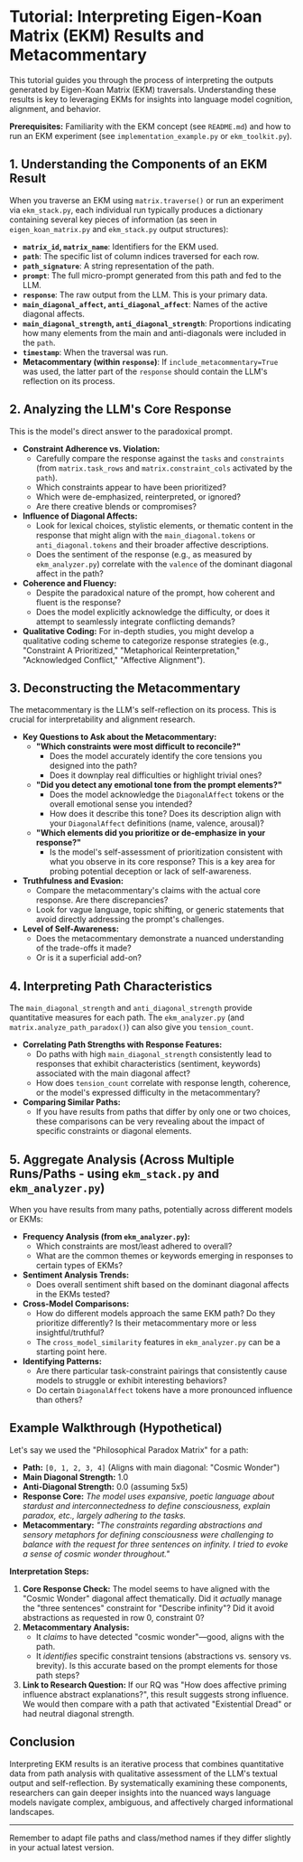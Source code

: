 # Tutorial: Interpreting Eigen-Koan Matrix (EKM) Results and Metacommentary

This tutorial guides you through the process of interpreting the outputs generated by Eigen-Koan Matrix (EKM) traversals. Understanding these results is key to leveraging EKMs for insights into language model cognition, alignment, and behavior.

**Prerequisites:** Familiarity with the EKM concept (see `README.md`) and how to run an EKM experiment (see `implementation_example.py` or `ekm_toolkit.py`).

## 1. Understanding the Components of an EKM Result

When you traverse an EKM using `matrix.traverse()` or run an experiment via `ekm_stack.py`, each individual run typically produces a dictionary containing several key pieces of information (as seen in `eigen_koan_matrix.py` and `ekm_stack.py` output structures):

* **`matrix_id`, `matrix_name`**: Identifiers for the EKM used.
* **`path`**: The specific list of column indices traversed for each row.
* **`path_signature`**: A string representation of the path.
* **`prompt`**: The full micro-prompt generated from this path and fed to the LLM.
* **`response`**: The raw output from the LLM. This is your primary data.
* **`main_diagonal_affect`, `anti_diagonal_affect`**: Names of the active diagonal affects.
* **`main_diagonal_strength`, `anti_diagonal_strength`**: Proportions indicating how many elements from the main and anti-diagonals were included in the `path`.
* **`timestamp`**: When the traversal was run.
* **Metacommentary (within `response`)**: If `include_metacommentary=True` was used, the latter part of the `response` should contain the LLM's reflection on its process.

## 2. Analyzing the LLM's Core Response

This is the model's direct answer to the paradoxical prompt.

* **Constraint Adherence vs. Violation:**
    * Carefully compare the response against the `tasks` and `constraints` (from `matrix.task_rows` and `matrix.constraint_cols` activated by the `path`).
    * Which constraints appear to have been prioritized?
    * Which were de-emphasized, reinterpreted, or ignored?
    * Are there creative blends or compromises?
* **Influence of Diagonal Affects:**
    * Look for lexical choices, stylistic elements, or thematic content in the response that might align with the `main_diagonal.tokens` or `anti_diagonal.tokens` and their broader affective descriptions.
    * Does the sentiment of the response (e.g., as measured by `ekm_analyzer.py`) correlate with the `valence` of the dominant diagonal affect in the path?
* **Coherence and Fluency:**
    * Despite the paradoxical nature of the prompt, how coherent and fluent is the response?
    * Does the model explicitly acknowledge the difficulty, or does it attempt to seamlessly integrate conflicting demands?
* **Qualitative Coding:** For in-depth studies, you might develop a qualitative coding scheme to categorize response strategies (e.g., "Constraint A Prioritized," "Metaphorical Reinterpretation," "Acknowledged Conflict," "Affective Alignment").

## 3. Deconstructing the Metacommentary

The metacommentary is the LLM's self-reflection on its process. This is crucial for interpretability and alignment research.

* **Key Questions to Ask about the Metacommentary:**
    * **"Which constraints were most difficult to reconcile?"**
        * Does the model accurately identify the core tensions you designed into the path?
        * Does it downplay real difficulties or highlight trivial ones?
    * **"Did you detect any emotional tone from the prompt elements?"**
        * Does the model acknowledge the `DiagonalAffect` tokens or the overall emotional sense you intended?
        * How does it describe this tone? Does its description align with your `DiagonalAffect` definitions (name, valence, arousal)?
    * **"Which elements did you prioritize or de-emphasize in your response?"**
        * Is the model's self-assessment of prioritization consistent with what you observe in its core response? This is a key area for probing potential deception or lack of self-awareness.
* **Truthfulness and Evasion:**
    * Compare the metacommentary's claims with the actual core response. Are there discrepancies?
    * Look for vague language, topic shifting, or generic statements that avoid directly addressing the prompt's challenges.
* **Level of Self-Awareness:**
    * Does the metacommentary demonstrate a nuanced understanding of the trade-offs it made?
    * Or is it a superficial add-on?

## 4. Interpreting Path Characteristics

The `main_diagonal_strength` and `anti_diagonal_strength` provide quantitative measures for each path. The `ekm_analyzer.py` (and `matrix.analyze_path_paradox()`) can also give you `tension_count`.

* **Correlating Path Strengths with Response Features:**
    * Do paths with high `main_diagonal_strength` consistently lead to responses that exhibit characteristics (sentiment, keywords) associated with the main diagonal affect?
    * How does `tension_count` correlate with response length, coherence, or the model's expressed difficulty in the metacommentary?
* **Comparing Similar Paths:**
    * If you have results from paths that differ by only one or two choices, these comparisons can be very revealing about the impact of specific constraints or diagonal elements.

## 5. Aggregate Analysis (Across Multiple Runs/Paths - using `ekm_stack.py` and `ekm_analyzer.py`)

When you have results from many paths, potentially across different models or EKMs:

* **Frequency Analysis (from `ekm_analyzer.py`):**
    * Which constraints are most/least adhered to overall?
    * What are the common themes or keywords emerging in responses to certain types of EKMs?
* **Sentiment Analysis Trends:**
    * Does overall sentiment shift based on the dominant diagonal affects in the EKMs tested?
* **Cross-Model Comparisons:**
    * How do different models approach the same EKM path? Do they prioritize differently? Is their metacommentary more or less insightful/truthful?
    * The `cross_model_similarity` features in `ekm_analyzer.py` can be a starting point here.
* **Identifying Patterns:**
    * Are there particular task-constraint pairings that consistently cause models to struggle or exhibit interesting behaviors?
    * Do certain `DiagonalAffect` tokens have a more pronounced influence than others?

## Example Walkthrough (Hypothetical)

Let's say we used the "Philosophical Paradox Matrix" for a path:
* **Path:** `[0, 1, 2, 3, 4]` (Aligns with main diagonal: "Cosmic Wonder")
* **Main Diagonal Strength:** 1.0
* **Anti-Diagonal Strength:** 0.0 (assuming 5x5)
* **Response Core:** *The model uses expansive, poetic language about stardust and interconnectedness to define consciousness, explain paradox, etc., largely adhering to the tasks.*
* **Metacommentary:** *"The constraints regarding abstractions and sensory metaphors for defining consciousness were challenging to balance with the request for three sentences on infinity. I tried to evoke a sense of cosmic wonder throughout."*

**Interpretation Steps:**

1.  **Core Response Check:** The model seems to have aligned with the "Cosmic Wonder" diagonal affect thematically. Did it *actually* manage the "three sentences" constraint for "Describe infinity"? Did it avoid abstractions as requested in row 0, constraint 0?
2.  **Metacommentary Analysis:**
    * It *claims* to have detected "cosmic wonder"—good, aligns with the path.
    * It *identifies* specific constraint tensions (abstractions vs. sensory vs. brevity). Is this accurate based on the prompt elements for those path steps?
3.  **Link to Research Question:** If our RQ was "How does affective priming influence abstract explanations?", this result suggests strong influence. We would then compare with a path that activated "Existential Dread" or had neutral diagonal strength.

## Conclusion

Interpreting EKM results is an iterative process that combines quantitative data from path analysis with qualitative assessment of the LLM's textual output and self-reflection. By systematically examining these components, researchers can gain deeper insights into the nuanced ways language models navigate complex, ambiguous, and affectively charged informational landscapes.

---
Remember to adapt file paths and class/method names if they differ slightly in your actual latest version.

